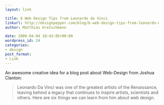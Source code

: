 ```yaml
---
layout: link

title: 6 Web Design Tips from Leonardo da Vinci
linkurl: http://designpepper.com/blog/6-web-design-tips-from-leonardo-da-vinci
author: Matthias Kretschmann

date: 2008-04-04 18:43:05+00:00
wordpress_id: 24
categories:
- design
post_format:
- Link
---
```


An awesome creative idea for a blog post about Web-Design from Joshua Clanton:

> Leonardo Da Vinci was one of the greatest artists of the Renaissance, leaving behind a legacy that continues to inspire artists, scientists and others. Here are six things we can learn from him about web design.
